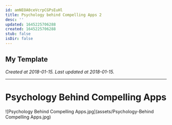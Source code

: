 ```yaml
---
id: amNEOA0ceVcrpCGPsEuHl
title: Psychology behind Compelling Apps 2
desc: ''
updated: 1645225706288
created: 1645225706288
stub: false
isDir: false
---
```

My Template
---

_Created at 2018-01-15._
_Last updated at 2018-01-15._




---

# Psychology Behind Compelling Apps


![Psychology Behind Compelling Apps.jpg](assets/Psychology-Behind Compelling Apps.jpg)

